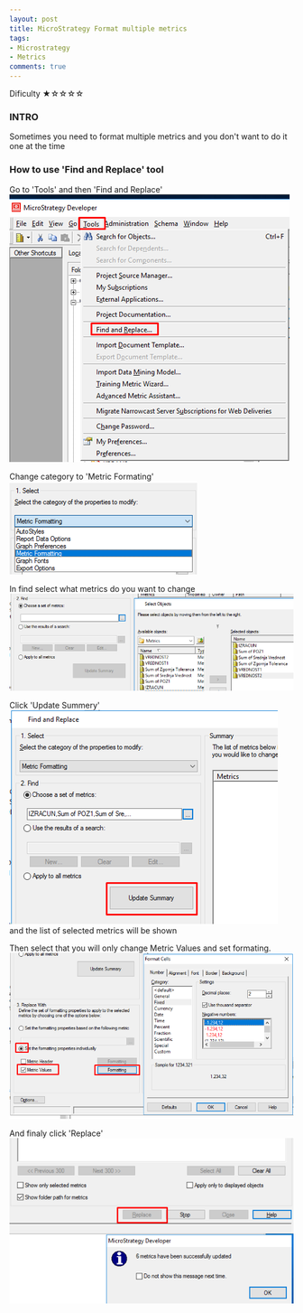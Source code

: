 ```yaml
---
layout: post
title: MicroStrategy Format multiple metrics 
tags:
- Microstrategy
- Metrics
comments: true
---
```

Dificulty ★☆☆☆☆

### INTRO
Sometimes you need to format multiple metrics and you don't want to do it one at the time

### How to use 'Find and Replace' tool<br />

Go to 'Tools' and then 'Find and Replace'<br />
![Partition Table](/img/20240214_0017/FindAndReplace.png)<br />


Change category to 'Metric Formating'<br />
![Metric formating](/img/20240214_0017/MetricFormating.png)<br />

In find select what metrics do you want to change<br />
![Metric Select](/img/20240214_0017/MetricSelect.png)<br />

Click 'Update Summery'<br />
![Update Summary](/img/20240214_0017/UpdateSummary.png)<br />
and the list of selected metrics will be shown<br />

Then select that you will only change Metric Values and set formating.<br />
![Metric Format Fixed](/img/20240214_0017/MetricFormatFixed.png)<br />


And finaly click 'Replace'<br />
![Metric Final](/img/20240214_0017/MetricFinal.png)<br />









